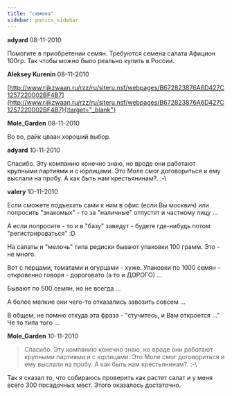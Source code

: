 ```yaml
---
title: "семена"
sidebar: ponics_sidebar
---
```


**adyard** 08-11-2010

Помогите в приобретении семян. Требуются семена салата Афицион 100гр. Так чтобы можно было реально купить в России.


**Aleksey Kurenin** 08-11-2010

[http://www.rijkzwaan.ru/rzz/ru/siteru.nsf/webpages/B672823876A6D427C1257220002BF4B7](http://www.rijkzwaan.ru/rzz/ru/siteru.nsf/webpages/B672823876A6D427C1257220002BF4B7){:target="_blank"}


**Mole_Garden** 08-11-2010

Во во, райк цваан хороший выбор. 


**adyard** 10-11-2010

Спасибо. Эту компанию конечно знаю, но вроде они работают крупными партиями и с юрлицами. Это Моле смог договориться и ему выслали на пробу. А как быть нам крестьянинам?. :-\


**valery** 10-11-2010

Если сможете подъехать сами к ним в офис (если Вы москвич) или попросить "знакомых" - то за "наличные" отпустят и частному лицу ...

А если попросите - то и в "базу" заведут - будете где-нибудь потом "регистрироваться" :D

На салаты и "мелочь" типа редиски бывают упаковки 100 грамм. Это - не много.

Вот с перцами, томатами и огурцами - хуже. Упаковки по 1000 семян - откровенно говоря - дороговато (а то и ДОРОГО) ...

Бывают по 500 семян, но не всегда ...

А более мелкие они чего-то отказались завозить совсем ...

В общем, не помню откуда эта фраза - "стучитесь, и Вам откроется ..." Че то типа того ...


**Mole_Garden** 10-11-2010

> Спасибо. Эту компанию конечно знаю, но вроде они работают крупными партиями и с юрлицами. Это Моле смог договориться и ему выслали на пробу. А как быть нам крестьянинам?. :-\

Так я сказал то, что собираюсь проверить как растет салат и у меня всего 300 посадочных мест. Этого оказалось достаточно. 


